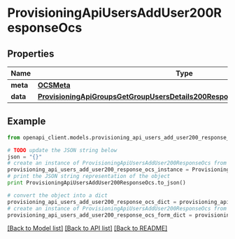 # ProvisioningApiUsersAddUser200ResponseOcs


## Properties
Name | Type | Description | Notes
------------ | ------------- | ------------- | -------------
**meta** | [**OCSMeta**](OCSMeta.md) |  | 
**data** | [**ProvisioningApiGroupsGetGroupUsersDetails200ResponseOcsDataUsersValueOneOf**](ProvisioningApiGroupsGetGroupUsersDetails200ResponseOcsDataUsersValueOneOf.md) |  | 

## Example

```python
from openapi_client.models.provisioning_api_users_add_user200_response_ocs import ProvisioningApiUsersAddUser200ResponseOcs

# TODO update the JSON string below
json = "{}"
# create an instance of ProvisioningApiUsersAddUser200ResponseOcs from a JSON string
provisioning_api_users_add_user200_response_ocs_instance = ProvisioningApiUsersAddUser200ResponseOcs.from_json(json)
# print the JSON string representation of the object
print ProvisioningApiUsersAddUser200ResponseOcs.to_json()

# convert the object into a dict
provisioning_api_users_add_user200_response_ocs_dict = provisioning_api_users_add_user200_response_ocs_instance.to_dict()
# create an instance of ProvisioningApiUsersAddUser200ResponseOcs from a dict
provisioning_api_users_add_user200_response_ocs_form_dict = provisioning_api_users_add_user200_response_ocs.from_dict(provisioning_api_users_add_user200_response_ocs_dict)
```
[[Back to Model list]](../README.md#documentation-for-models) [[Back to API list]](../README.md#documentation-for-api-endpoints) [[Back to README]](../README.md)


